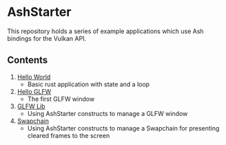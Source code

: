 # AshStarter

This repository holds a series of example applications which use Ash bindings for the Vulkan API.

## Contents

1. [Hello World](./examples/e0)
    * Basic rust application with state and a loop
3. [Hello GLFW](./examples/e1)
    * The first GLFW window
5. [GLFW Lib](./examples/e2)
    * Using AshStarter constructs to manage a GLFW window
6. [Swapchain](./examples/e3)
    * Using AshStarter constructs to manage a Swapchain for presenting cleared
      frames to the screen
